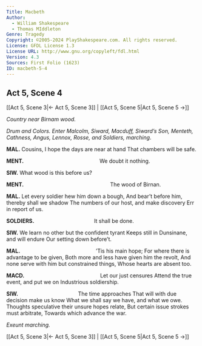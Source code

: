 ```yaml
---
Title: Macbeth
Author: 
  - William Shakespeare
  - Thomas MIddleton
Genre: Tragedy
Copyright: ©2005-2024 PlayShakespeare.com. All rights reserved.
License: GFDL License 1.3
License URL: http://www.gnu.org/copyleft/fdl.html
Version: 4.3
Sources: First Folio (1623)
ID: macbeth-5-4
---
```


## Act 5, Scene 4
[[Act 5, Scene 3|← Act 5, Scene 3]] | [[Act 5, Scene 5|Act 5, Scene 5 →]]

*Country near Birnam wood.*

*Drum and Colors. Enter Malcolm, Siward, Macduff, Siward’s Son, Menteth, Cathness, Angus, Lennox, Rosse, and Soldiers, marching.*

**MAL.**
Cousins, I hope the days are near at hand
That chambers will be safe.

**MENT.**
              We doubt it nothing.

**SIW.**
What wood is this before us?

**MENT.**
                The wood of Birnan.

**MAL.**
Let every soldier hew him down a bough,
And bear’t before him, thereby shall we shadow
The numbers of our host, and make discovery
Err in report of us.

**SOLDIERS.**
           It shall be done.

**SIW.**
We learn no other but the confident tyrant
Keeps still in Dunsinane, and will endure
Our setting down before’t.

**MAL.**
              ’Tis his main hope;
For where there is advantage to be given,
Both more and less have given him the revolt,
And none serve with him but constrained things,
Whose hearts are absent too.

**MACD.**
              Let our just censures
Attend the true event, and put we on
Industrious soldiership.

**SIW.**
           The time approaches
That will with due decision make us know
What we shall say we have, and what we owe.
Thoughts speculative their unsure hopes relate,
But certain issue strokes must arbitrate,
Towards which advance the war.

*Exeunt marching.*

[[Act 5, Scene 3|← Act 5, Scene 3]] | [[Act 5, Scene 5|Act 5, Scene 5 →]]